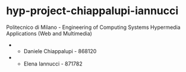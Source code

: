 # hyp-project-chiappalupi-iannucci

Politecnico di Milano - Engineering of Computing Systems
Hypermedia Applications (Web and Multimedia)

* * Daniele Chiappalupi - 868120
* * Elena Iannucci - 871782